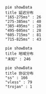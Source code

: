 
```mermaid
pie showData
title 延迟分布
"165-275ms" : 26
"275-385ms" : 40
"385-495ms" : 28
"495-605ms" : 28
"605-715ms" : 81
"715-825ms" : 43
```
```mermaid
pie showData
title 地域分布
"未知" : 246
```
```mermaid
pie showData
title 协议分布
"ss" : 166
"vless" : 79
"trojan" : 1
```